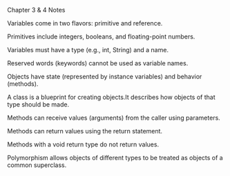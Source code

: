 Chapter 3 & 4 Notes

Variables come in two flavors: primitive and reference.

Primitives include integers, booleans, and floating-point numbers.

Variables must have a type (e.g., int, String) and a name.

Reserved words (keywords) cannot be used as variable names.

Objects have state (represented by instance variables) and behavior (methods).

A class is a blueprint for creating objects.It describes how objects of that type should be made.

Methods can receive values (arguments) from the caller using parameters.

Methods can return values using the return statement.

Methods with a void return type do not return values.

Polymorphism allows objects of different types to be treated as objects of a common superclass.

